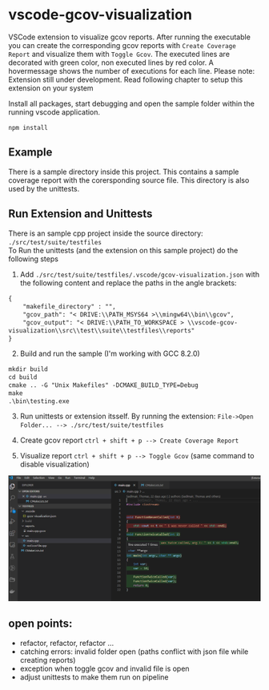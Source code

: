 # vscode-gcov-visualization

VSCode extension to visualize gcov reports. After running the executable you can create the corresponding gcov reports with `Create Coverage Report` and visualize them with `Toggle Gcov`.  The executed lines are decorated with green color, non executed lines by red color. A hovermessage shows the number of executions for each line. Please note: Extension still under development. Read following chapter to setup this extension on your system  
  
Install all packages, start debugging and open the sample folder within the running vscode application. 
```
npm install
```
  
## Example
There is a sample directory inside this project. This contains a sample coverage report with the corersponding source file. This directory is also used by the unittests. 
  

## Run Extension and Unittests

There is an sample cpp project inside the source directory:  `./src/test/suite/testfiles`  
To Run the unittests (and the extension on this sample project) do the following steps
1. Add `./src/test/suite/testfiles/.vscode/gcov-visualization.json`  with the following content and replace the paths in the angle brackets:
```
{
	"makefile_directory" : "",
	"gcov_path": "< DRIVE:\\PATH_MSYS64 >\\mingw64\\bin\\gcov",
	"gcov_output": "< DRIVE:\\PATH_TO_WORKSPACE > \\vscode-gcov-visualization\\src\\test\\suite\\testfiles\\reports"
}
```  
  
2. Build and run the sample (I'm working with GCC 8.2.0)
```
mkdir build
cd build
cmake .. -G "Unix Makefiles" -DCMAKE_BUILD_TYPE=Debug
make
.\bin\testing.exe
```
   
3. Run unittests or extension itsself. By running the extension:  `File->Open Folder... --> ./src/test/suite/testfiles`     
  
4. Create gcov report `ctrl + shift + p --> Create Coverage Report`  
  
5. Visualize report `ctrl + shift + p --> Toggle Gcov` (same command to disable visualization)   
  

![](img/sampleScreenshot.png)

## open points:
* refactor, refactor, refactor ... 
* catching errors: invalid folder open (paths conflict with json file while creating reports)
* exception when toggle gcov and invalid file is open 
* adjust unittests to make them run on pipeline
